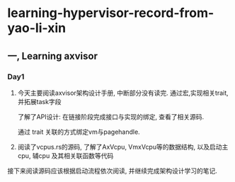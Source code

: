 # learning-hypervisor-record-from-yao-li-xin

## 一, Learning axvisor

### Day1

1. 今天主要阅读axvisor架构设计手册, 中断部分没有读完.
   通过宏,实现相关trait, 并拓展task字段

   了解了API设计: 在链接阶段完成接口与实现的绑定, 查看了相关源码.

   通过 trait 关联的方式绑定vm与pagehandle.

2. 阅读了vcpus.rs的源码, 了解了AxVcpu, VmxVcpu等的数据结构, 以及启动主cpu, 辅cpu 及其相关联函数等代码


接下来阅读源码应该根据启动流程依次阅读, 并继续完成架构设计学习的笔记.

